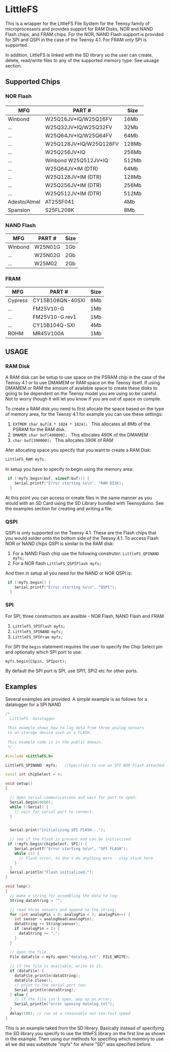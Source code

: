 # LittleFS

This is a wrapper for the LittleFS File System for the Teensy family of microprocessors and provides support for RAM Disks, NOR and NAND Flash chips, and FRAM chips.  For the NOR, NAND Flash support is provided for SPI and QSPI in the case of the Teensy 4.1.  For FRAM only SPI is supported.

In addition, LittleFS is linked with the SD library so the user can create, delete, read/write files to any of the supported memory type.  See usuage section. 

## Supported Chips

### NOR Flash

####
MFG | PART # | Size
------------ | ------------- |------------ 
Winbond | W25Q16JV*IQ/W25Q16FV | 16Mb
... | W25Q32JV*IQ/W25Q32FV | 32Mb
... | W25Q64JV*IQ/W25Q64FV | 64Mb
... | W25Q128JV*IQ/W25Q128FV | 128Mb
... | W25Q256JV*IQ | 256Mb
... | Winbond W25Q512JV*IQ | 512Mb
... | W25Q64JV*IM (DTR) | 64Mb
... | W25Q128JV*IM (DTR) | 128Mb
... | W25Q256JV*IM (DTR) | 256Mb
... | W25Q512JV*IM (DTR) | 512Mb
Adesto/Atmel | AT25SF041 | 4Mb
Spansion | S25FL208K | 8Mb

### NAND Flash

MFG | PART # | Size
------------ | ------------- |------------ 
Winbond  | W25N01G | 1Gb
... | W25N02G | 2Gb
... | W25M02 | 2Gb


### FRAM

MFG | PART # | Size
------------ | ------------- |------------ 
Cypress | CY15B108QN-40SXI | 8Mb
... | FM25V10-G | 1Mb
... | FM25V10-G rev1 | 1Mb
... | CY15B104Q-SXI | 4Mb
ROHM | MR45V100A | 1Mb


## USAGE

### RAM Disk

A RAM disk can be setup to use space on the PSRAM chip in the case of the Teensy 4.1 or to use DMAMEM or RAM space on the Teensy itself.  If using DMAMEM or RAM the amount of available space to create these disks to going to be dependent on the Teensy model you are using so be careful.  Not to worry though it will let you know if you are out of space on compile.

To create a RAM disk  you need to first allocate the space based on the type of memory area, for the Teensy 4.1 for example you can use these settings:
1. ```EXTMEM char buf[8 * 1024 * 1024]; ```  This allocates all 8Mb of the PSRAM for the RAM disk.
2. ```DMAMEM char buf[490000]; ``` This allocates 490K of the DMAMEM
3. ```char buf[390000]; ``` This allocates 390K of RAM

Afer allocating space you specify that you want to create a RAM Disk:

```cpp
LittleFS_RAM myfs;
```

In setup you have to specify to begin using the memory area:
```cpp
 if (!myfs.begin(buf, sizeof(buf))) {
    Serial.printf("Error starting %s\n", "RAM DISK);
  } 
```
  
At this point you can access or create files in the same manner as you would with an SD Card using the SD Library bundled with Teensyduino.  See the examples section for creating and writing a file.

### QSPI

QSPI is only supported on the Teensy 4.1.  These are the Flash chips that you would solder onto the bottom side of the Teesny 4.1.  To access Flash NOR or NAND chips QSPI is similar to the RAM disk:
1. For a NAND Flash chip use the following construtor: ```LittleFS_QPINAND myfs;```
2. For a NOR flash ```LittleFS_QSPIFlash myfs; ```

And then in setup all you need for the NAND or NOR QSPI is:
```cpp
 if (!myfs.begin() {
    Serial.printf("Error starting %s\n", "QSPI");
  } 
```

### SPI
For SPI, three constructors are availble - NOR Flash, NAND Flash and FRAM
1. ```LittleFS_SPIFlash myfs;```
2. ```LittleFS_SPINAND myfs;```
3. ```LittleFS_SPIFram myfs;```

For SPI the ```begin``` statement requires the user to specify the Chip Select pin and optionally which SPI port to use:

```myfs.begin(CSpin, SPIport);```

By default the SPI port is SPI, use SPI1, SPI2 etc for other ports.

## Examples

Several examples are provided.  A simple example is as follows for a datalogger for a SPI NAND

```cpp
/*
  LittleFS  datalogger
 
 This example shows how to log data from three analog sensors
 to an storage device such as a FLASH.
 
 This example code is in the public domain.
 */

#include <LittleFS.h>

LittleFS_SPINAND  myfs;   //Specifies to use an SPI NOR Flash attached to SPI

const int chipSelect = 4;

void setup()
{

  // Open serial communications and wait for port to open:
  Serial.begin(9600);
  while (!Serial) {
    // wait for serial port to connect.
  }


  Serial.print("Initializing SPI FLASH...");

  // see if the Flash is present and can be initialized:
 if (!myfs.begin(chipSelect, SPI)) {
    Serial.printf("Error starting %s\n", "SPI FLASH");
    while (1) {
      // Flash error, so don't do anything more - stay stuck here
    }
  }
  Serial.println("Flash initialized.");
}

void loop()
{
  // make a string for assembling the data to log:
  String dataString = "";

  // read three sensors and append to the string:
  for (int analogPin = 0; analogPin < 3; analogPin++) {
    int sensor = analogRead(analogPin);
    dataString += String(sensor);
    if (analogPin < 2) {
      dataString += ",";
    }
  }

  // open the file.
  File dataFile = myfs.open("datalog.txt", FILE_WRITE);
  
  // if the file is available, write to it:
  if (dataFile) {
    dataFile.println(dataString);
    dataFile.close();
    // print to the serial port too:
    Serial.println(dataString);
  } else {
    // if the file isn't open, pop up an error:
    Serial.println("error opening datalog.txt");
  }
  delay(100); // run at a reasonable not-too-fast speed
}
```
This is an example taked from the SD library.  Basically instead of specifying the SD library you specify to use the littleFS library on the first line as shown in the example.  Then using our methods for specifing which memory to use all we did was substitute "myfs" for where "SD" was specified before.
